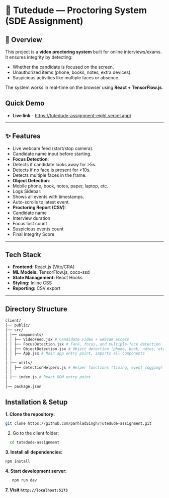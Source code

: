 # 🎥 Tutedude — Proctoring System (SDE Assignment)

## 📌 Overview
This project is a **video proctoring system** built for online interviews/exams.  
It ensures integrity by detecting:
- Whether the candidate is focused on the screen.
- Unauthorized items (phone, books, notes, extra devices).
- Suspicious activities like multiple faces or absence.

The system works in real-time on the browser using **React + TensorFlow.js**.

## Quick Demo

- **Live link** - https://tutedude-assignment-eight.vercel.app/

---

## ✨ Features
-  Live webcam feed (start/stop camera).
-  Candidate name input before starting.
-  **Focus Detection**:
  - Detects if candidate looks away for >5s.
  - Detects if no face is present for >10s.
  - Detects multiple faces in the frame.
-  **Object Detection**:
  - Mobile phone, book, notes, paper, laptop, etc.
-  Logs Sidebar:
  - Shows all events with timestamps.
  - Auto-scrolls to latest event.
-  **Proctoring Report (CSV)**:
  - Candidate name
  - Interview duration
  - Focus lost count
  - Suspicious events count
  - Final Integrity Score

---

##  Tech Stack
- **Frontend:** React.js (Vite/CRA)
- **ML Models:** TensorFlow.js, coco-ssd
- **State Management:** React Hooks
- **Styling:** Inline CSS
- **Reporting:** CSV export

---

## Directory Structure
```bash
client/
│── public/
│── src/
│ │── components/
│ │ ├── VideoFeed.jsx # Candidate video + webcam access
│ │ ├── FocusDetection.jsx # Face, focus, and multiple-face detection
│ │ ├── ObjectDetection.jsx # Object detection (phone, book, notes, etc.)
│ │ ├── App.jsx # Main app entry point, imports all components
│ │
│ ├── utils/
│ │ ├── detectionHelpers.js # Helper functions (timing, event logging)
│ │
│ ├── index.js # React DOM entry point
│
│── package.json
```

##  Installation & Setup

**1. Clone the repository:**
   ```bash
   git clone https://github.com/parhladSingh/Tutedude-assignment.git
```

2. Go to the client folder:
 ```bash
   cd tutedude-assignment
```
**3. Install all dependencies:**
```bash
npm install
```
**4. Start development server:**
```bash
   npm run dev
 ```
**7. Visit `http://localhost:5173`**

